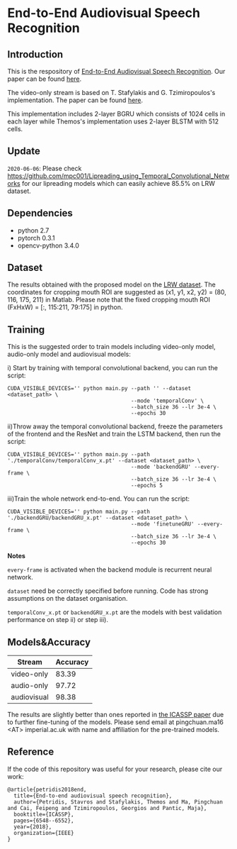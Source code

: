 # End-to-End Audiovisual Speech Recognition

## Introduction

This is the respository of [End-to-End Audiovisual Speech Recognition](https://sites.google.com/view/audiovisual-speech-recognition). Our paper can be found [here](https://arxiv.org/pdf/1802.06424.pdf). 

The video-only stream is based on T. Stafylakis and G. Tzimiropoulos's implementation. The paper can be found [here](https://arxiv.org/pdf/1703.04105.pdf).

This implementation includes 2-layer BGRU which consists of 1024 cells in each layer while Themos's implementation uses 2-layer BLSTM with 512 cells.

## Update

`2020-06-06`: Please check https://github.com/mpc001/Lipreading_using_Temporal_Convolutional_Networks for our lipreading models which can easily achieve 85.5% on LRW dataset.

## Dependencies

* python 2.7
* pytorch 0.3.1
* opencv-python 3.4.0

## Dataset

The results obtained with the proposed model on the [LRW dataset](http://www.robots.ox.ac.uk/~vgg/data/lip_reading/lrw1.html). The coordinates for cropping mouth ROI are suggested as (x1, y1, x2, y2) = (80, 116, 175, 211) in Matlab. Please note that the fixed cropping mouth ROI (FxHxW) = [:, 115:211, 79:175] in python.

## Training

This is the suggested order to train models including video-only model, audio-only model and audiovisual models:

i) Start by training with temporal convolutional backend, you can run the script:

```
CUDA_VISIBLE_DEVICES='' python main.py --path '' --dataset <dataset_path> \
                                       --mode 'temporalConv' \
                                       --batch_size 36 --lr 3e-4 \
                                       --epochs 30
```

ii)Throw away the temporal convolutional backend, freeze the parameters of the frontend and the ResNet and train the LSTM backend, then run the script:

```
CUDA_VISIBLE_DEVICES='' python main.py --path './temporalConv/temporalConv_x.pt' --dataset <dataset_path> \
                                       --mode 'backendGRU' --every-frame \
                                       --batch_size 36 --lr 3e-4 \
                                       --epochs 5
```

iii)Train the whole network end-to-end. You can run the script:

```
CUDA_VISIBLE_DEVICES='' python main.py --path './backendGRU/backendGRU_x.pt' --dataset <dataset_path> \
                                       --mode 'finetuneGRU' --every-frame \
                                       --batch_size 36 --lr 3e-4 \
                                       --epochs 30
```

**Notes**

`every-frame` is activated when the backend module is recurrent neural network.

`dataset` need be correctly specified before running. Code has strong assumptions on the dataset organisation.

`temporalConv_x.pt` or `backendGRU_x.pt` are the models with best validation performance on step ii) or step iii).

## Models&Accuracy

|Stream        |Accuracy    |
|--------------|------------|
|video-only    |83.39       |
|audio-only    |97.72       |
|audiovisual   |98.38       |

The results are slightly better than ones reported in [the ICASSP paper](https://ieeexplore.ieee.org/document/8461326) due to further fine-tuning of the models. Please send email at pingchuan.ma16 \<AT\> imperial.ac.uk with name and affiliation for the pre-trained models.

## Reference

If the code of this repository was useful for your research, please cite our work:

```
@article{petridis2018end,
  title={End-to-end audiovisual speech recognition},
  author={Petridis, Stavros and Stafylakis, Themos and Ma, Pingchuan and Cai, Feipeng and Tzimiropoulos, Georgios and Pantic, Maja},
  booktitle={ICASSP},
  pages={6548--6552},
  year={2018},
  organization={IEEE}
}
```
